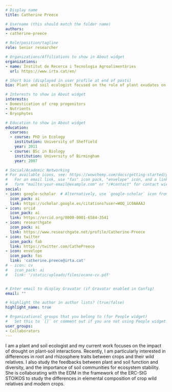 ```yaml
---
# Display name
title: Catherine Preece

# Username (this should match the folder name)
authors:
- catherine-preece

# Role/position/tagline
role: Senior researcher

# Organizations/Affiliations to show in About widget
organizations:
- name: Institut de Recerca i Tecnologia Agroalimentàries
  url: https://www.irta.cat/en/

# Short bio (displayed in user profile at end of posts)
bio: Plant and soil ecologist focused on the role of plant exudates on crop drought resistance and carbon sequestration

# Interests to show in About widget
interests:
- Domestication of crop progenitors
- Nutrients
- Bryophytes

# Education to show in About widget
education:
  courses:
  - course: PhD in Ecology
    institution: University of Sheffield
    year: 2011
  - course: BSc in Biology
    institution: University of Birmingham
    year: 2007

# Social/Academic Networking
# For available icons, see: https://wowchemy.com/docs/getting-started/page-builder/#icons
#   For an email link, use "fas" icon pack, "envelope" icon, and a link in the
#   form "mailto:your-email@example.com" or "/#contact" for contact widget.
social:
- icon: google-scholar  # Alternatively, use `google-scholar` icon from `ai` icon pack
  icon_pack: ai
  link: https://scholar.google.es/citations?user=WOQ_iC0AAAAJ
- icon: orcid
  icon_pack: ai
  link: https://orcid.org/0000-0001-6584-3541
- icon: researchgate
  icon_pack: ai
  link: https://www.researchgate.net/profile/Catherine-Preece
- icon: twitter
  icon_pack: fab
  link: https://twitter.com/CathePreece
- icon: envelope
  icon_pack: fas
  link: 'catherine.preece@irta.cat'
# - icon: cv
#   icon_pack: ai
#   link: '/static/uploads/files/ocano-cv.pdf'


# Enter email to display Gravatar (if Gravatar enabled in Config)
email: ""

# Highlight the author in author lists? (true/false)
highlight_name: true

# Organizational groups that you belong to (for People widget)
#   Set this to `[]` or comment out if you are not using People widget.
user_groups:
- Collaborators
---
```


I am a plant and soil ecologist and my current work focuses on the impact of drought on plant-soil interactions. Recently, I am particularly interested in differences in root and rhizosphere traits between crops and their wild relatives. I also study the feedbacks between plant and soil function and diversity, and the importance of soil communities for ecosystem stability. She is collaborating with the EDM in the framework of the ERC-StG STOIKOS to study the differences in elemental composition of crop wild relatives and modern crops.
